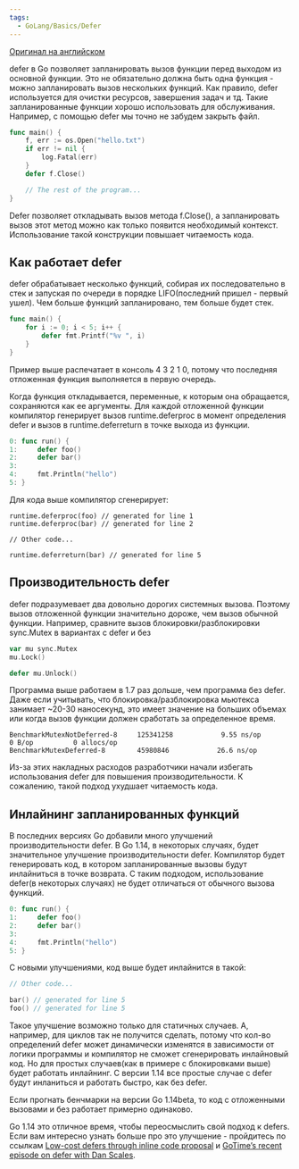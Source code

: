 ```yaml
---
tags:
  - GoLang/Basics/Defer
---
```

[Оригинал на английском](https://rakyll.org/inlined-defers/)

defer в Go позволяет запланировать вызов функции перед выходом из основной функции. Это не обязательно должна быть одна функция - можно запланировать вызов нескольких функций. Как правило, defer используется для очистки ресурсов, завершения задач и тд. Такие запланированные функции хорошо использовать для обслуживания. Например, с помощью defer мы точно не забудем закрыть файл.

```go
func main() {
    f, err := os.Open("hello.txt")
    if err != nil {
        log.Fatal(err)
    }
    defer f.Close()

    // The rest of the program...
}
```

Defer позволяет откладывать вызов метода f.Close(), а запланировать вызов этот метод можно как только появится необходимый контекст. Использование такой конструкции повышает читаемость кода.

## Как работает defer

defer обрабатывает несколько функций, собирая их последовательно в стек и запуская по очереди в порядке LIFO(последний пришел - первый ушел). Чем больше функций запланировано, тем больше будет стек.

```go
func main() {
	for i := 0; i < 5; i++ {
		defer fmt.Printf("%v ", i)
	}
}
```

Пример выше распечатает в консоль 4 3 2 1 0, потому что последняя отложенная функция выполняется в первую очередь.

Когда функция откладывается, переменные, к которым она обращается, сохраняются как ее аргументы. Для каждой отложенной функции компилятор генерирует вызов runtime.deferproc в момент определения defer и вызов в runtime.deferreturn в точке выхода из функции.

```go
0: func run() {
1:     defer foo()
2:     defer bar()
3: 
4:     fmt.Println("hello")
5: }
```

Для кода выше компилятор сгенерирует:

```clike
runtime.deferproc(foo) // generated for line 1
runtime.deferproc(bar) // generated for line 2

// Other code...

runtime.deferreturn(bar) // generated for line 5
```

## Производительность defer

defer подразумевает два довольно дорогих системных вызова. Поэтому вызов отложенной функции значительно дороже, чем вызов обычной функции. Например, сравните вызов блокировки/разблокировки sync.Mutex в вариантах с defer и без

```go
var mu sync.Mutex
mu.Lock()

defer mu.Unlock()
```

Программа выше работаем в 1.7 раз дольше, чем программа без defer. Даже если учитывать, что блокировка/разблокировка мьютекса занимает ~20-30 наносекунд, это имеет значение на больших объемах или когда вызов функции должен сработать за определенное время.

```clike
BenchmarkMutexNotDeferred-8   	125341258	         9.55 ns/op	       0 B/op	       0 allocs/op
BenchmarkMutexDeferred-8      	45980846	        26.6 ns/op	 

```

Из-за этих накладных расходов разработчики начали избегать использования defer для повышения производительности. К сожалению, такой подход ухудшает читаемость кода.

## Инлайнинг запланированных функций

В последних версиях Go добавили много улучшений производительности defer. В Go 1.14, в некоторых случаях, будет значительное улучшение производительности defer. Компилятор будет генерировать код, в котором запланированные вызовы будут инлайниться в точке возврата. С таким подходом, использование defer(в некоторых случаях) не будет отличаться от обычного вызова функций.

```go
0: func run() {
1:     defer foo()
2:     defer bar()
3: 
4:     fmt.Println("hello")
5: }
```

С новыми улучшениями, код выше будет инлайнится в такой:

```go
// Other code...

bar() // generated for line 5
foo() // generated for line 5
```

Такое улучшение возможно только для статичных случаев. А, например, для циклов так не получится сделать, потому что кол-во определений defer может динамически изменятся в зависимости от логики программы и компилятор не сможет сгенерировать инлайновый код. Но для простых случаев(как в примере с блокировками выше) будет работать инлайнинг. С версии 1.14 все простые случае с defer будут инланиться и работать быстро, как без defer.

Если прогнать бенчмарки на версии Go 1.14beta, то код с отложенными вызовами и без работает примерно одинаково.

Go 1.14 это отличное время, чтобы переосмыслить свой подход к defers. Если вам интересно узнать больше про это улучшение - пройдитесь по ссылкам [Low-cost defers through inline code proposal](https://github.com/golang/proposal/blob/master/design/34481-opencoded-defers.md) и [GoTime’s recent episode on defer with Dan Scales](https://changelog.com/gotime/112).